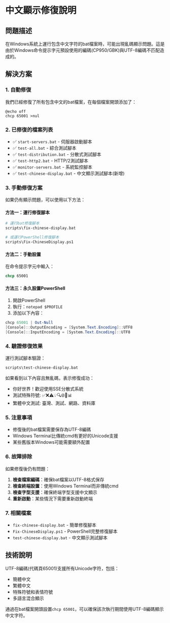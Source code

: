 # 中文顯示修復說明

## 問題描述
在Windows系統上運行包含中文字符的bat檔案時，可能出現亂碼顯示問題。這是由於Windows命令提示字元預設使用的編碼(CP950/GBK)與UTF-8編碼不匹配造成的。

## 解決方案

### 1. 自動修復
我們已經修復了所有包含中文的bat檔案，在每個檔案開頭添加了：
```batch
@echo off
chcp 65001 >nul
```

### 2. 已修復的檔案列表
- ✅ `start-servers.bat` - 伺服器啟動腳本
- ✅ `test-all.bat` - 綜合測試腳本  
- ✅ `test-distribution.bat` - 分散式測試腳本
- ✅ `test-http2.bat` - HTTP/2測試腳本
- ✅ `monitor-servers.bat` - 系統監控腳本
- ✅ `test-chinese-display.bat` - 中文顯示測試腳本(新增)

### 3. 手動修復方案

如果仍有顯示問題，可以使用以下方法：

#### 方法一：運行修復腳本
```bash
# 運行bat修復腳本
scripts\fix-chinese-display.bat

# 或運行PowerShell修復腳本
scripts\Fix-ChineseDisplay.ps1
```

#### 方法二：手動設置
在命令提示字元中輸入：
```cmd
chcp 65001
```

#### 方法三：永久設置PowerShell
1. 開啟PowerShell
2. 執行：`notepad $PROFILE`
3. 添加以下內容：
```powershell
chcp 65001 | Out-Null
[Console]::OutputEncoding = [System.Text.Encoding]::UTF8
[Console]::InputEncoding = [System.Text.Encoding]::UTF8
```

### 4. 驗證修復效果

運行測試腳本驗證：
```bash
scripts\test-chinese-display.bat
```

如果看到以下內容且無亂碼，表示修復成功：
- 你好世界！歡迎使用SSE分散式系統
- 測試特殊符號: ✅❌⚠️💡🔍🌐🚀📊
- 繁體中文測試: 臺灣、測試、網路、資料庫

### 5. 注意事項

- 修復後的bat檔案需要保存為UTF-8編碼
- Windows Terminal比傳統cmd有更好的Unicode支援
- 某些舊版本Windows可能需要額外配置

### 6. 故障排除

如果修復後仍有問題：

1. **檢查檔案編碼**：確保bat檔案以UTF-8格式保存
2. **檢查終端設置**：使用Windows Terminal而非傳統cmd
3. **檢查字型支援**：確保終端字型支援中文顯示
4. **重新啟動**：某些情況下需要重新啟動終端

### 7. 相關檔案

- `fix-chinese-display.bat` - 簡單修復腳本
- `Fix-ChineseDisplay.ps1` - PowerShell完整修復腳本  
- `test-chinese-display.bat` - 中文顯示測試腳本

## 技術說明

UTF-8編碼(代碼頁65001)支援所有Unicode字符，包括：
- 簡體中文
- 繁體中文  
- 特殊符號和表情符號
- 多語言混合顯示

通過在bat檔案開頭設置`chcp 65001`，可以確保該次執行期間使用UTF-8編碼顯示中文字符。 